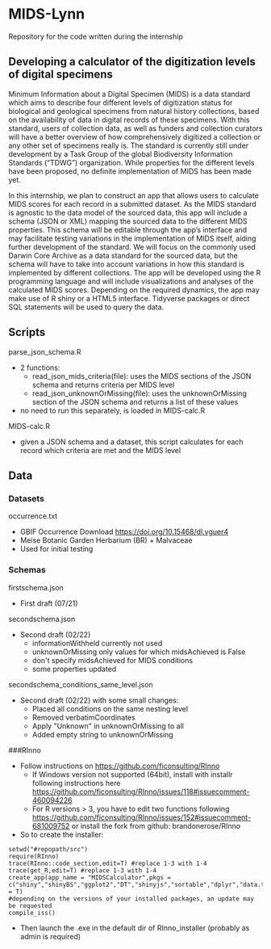 # MIDS-Lynn

Repository for the code written during the internship

## Developing a calculator of the digitization levels of digital specimens

Minimum Information about a Digital Specimen (MIDS) is a data standard which aims to describe four different levels of digitization status for biological and geological specimens from natural history collections, based on the availability of data in digital records of these specimens. With this standard, users of collection data, as well as funders and collection curators will have a better overview of how comprehensively digitized a collection or any other set of specimens really is. The standard is currently still under development by a Task Group of the global Biodiversity Information Standards (“TDWG”) organization. While properties for the different levels have been proposed, no definite implementation of MIDS has been made yet. 

In this internship, we plan to construct an app that allows users to calculate MIDS scores for each record in a submitted dataset. As the MIDS standard is agnostic to the data model of the sourced data, this app will include a schema (JSON or XML) mapping the sourced data to the different MIDS properties. This schema will be editable through the app’s interface and may facilitate testing variations in the implementation of MIDS itself, aiding further development of the standard. We will focus on the commonly used Darwin Core Archive as a data standard for the sourced data, but the schema will have to take into account variations in how this standard is implemented by different collections. The app will be developed using the R programming language and will include visualizations and analyses of the calculated MIDS scores. Depending on the required dynamics, the app may make use of R shiny or a HTML5 interface. Tidyverse packages or direct SQL statements will be used to query the data.

## Scripts
parse_json_schema.R    
* 2 functions:
  * read_json_mids_criteria(file): uses the MIDS sections of the JSON schema and returns criteria per MIDS level
  * read_json_unknownOrMissing(file): uses the unknownOrMissing section of the JSON schema and returns a list of these values
* no need to run this separately, is loaded in MIDS-calc.R

MIDS-calc.R
* given a JSON schema and a dataset, this script calculates for each record which criteria are met and the MIDS level 
## Data
### Datasets
occurrence.txt
* GBIF Occurrence Download https://doi.org/10.15468/dl.vguer4
* Meise Botanic Garden Herbarium (BR) + Malvaceae
* Used for initial testing

### Schemas
firstschema.json
* First draft (07/21)
 
secondschema.json
* Second draft (02/22)
  * informationWithheld currently not used
  * unknownOrMissing only values for which midsAchieved is False
  * don't specify midsAchieved for MIDS conditions
  * some properties updated

secondschema_conditions_same_level.json
* Second draft (02/22) with some small changes:
  * Placed all conditions on the same nesting level
  * Removed verbatimCoordinates
  * Apply "Unknown" in unknownOrMissing to all
  * Added empty string to unknownOrMissing

###RInno
* Follow instructions on https://github.com/ficonsulting/RInno
    * If Windows version not supported (64bit), install with installr following instructions here https://github.com/ficonsulting/RInno/issues/118#issuecomment-460094226
    * For R versions > 3, you have to edit two functions following https://github.com/ficonsulting/RInno/issues/152#issuecomment-681009752 or install the fork from github: brandonerose/RInno
* So to create the installer:
```
setwd("#repopath/src")
require(RInno)
trace(RInno::code_section,edit=T) #replace 1-3 with 1-4
trace(get_R,edit=T) #replace 1-3 with 1-4
create_app(app_name = "MIDSCalculator",pkgs = c("shiny","shinyBS","ggplot2","DT","shinyjs","sortable","dplyr","data.table","purrr","magrittr","jsonlite"),include_R = T)
#depending on the versions of your installed packages, an update may be requested
compile_iss()
```
* Then launch the .exe in the default dir of RInno_installer (probably as admin is required)